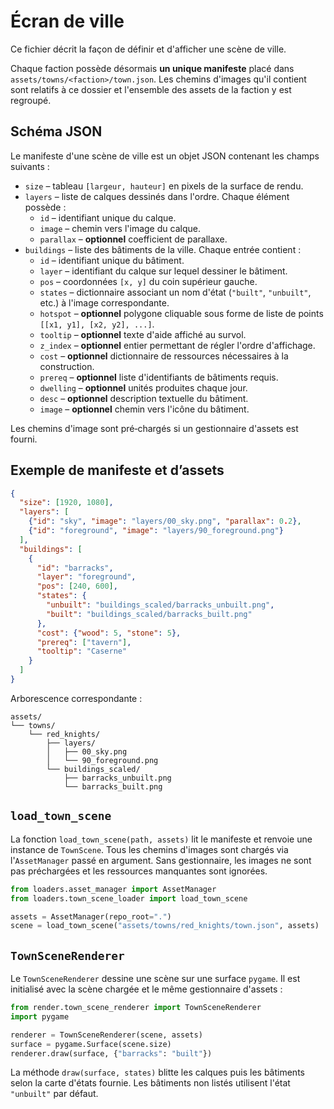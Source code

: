 # Écran de ville

Ce fichier décrit la façon de définir et d'afficher une scène de ville.

Chaque faction possède désormais **un unique manifeste** placé dans
`assets/towns/<faction>/town.json`. Les chemins d'images qu'il contient sont
relatifs à ce dossier et l'ensemble des assets de la faction y est regroupé.

## Schéma JSON

Le manifeste d'une scène de ville est un objet JSON contenant les champs suivants :

* `size` – tableau `[largeur, hauteur]` en pixels de la surface de rendu.
* `layers` – liste de calques dessinés dans l'ordre. Chaque élément possède :
  * `id` – identifiant unique du calque.
  * `image` – chemin vers l'image du calque.
  * `parallax` – **optionnel** coefficient de parallaxe.
* `buildings` – liste des bâtiments de la ville. Chaque entrée contient :
  * `id` – identifiant unique du bâtiment.
  * `layer` – identifiant du calque sur lequel dessiner le bâtiment.
  * `pos` – coordonnées `[x, y]` du coin supérieur gauche.
  * `states` – dictionnaire associant un nom d'état (`"built"`, `"unbuilt"`, etc.) à l'image correspondante.
  * `hotspot` – **optionnel** polygone cliquable sous forme de liste de points `[[x1, y1], [x2, y2], ...]`.
  * `tooltip` – **optionnel** texte d'aide affiché au survol.
  * `z_index` – **optionnel** entier permettant de régler l'ordre d'affichage.
  * `cost` – **optionnel** dictionnaire de ressources nécessaires à la construction.
  * `prereq` – **optionnel** liste d'identifiants de bâtiments requis.
  * `dwelling` – **optionnel** unités produites chaque jour.
  * `desc` – **optionnel** description textuelle du bâtiment.
  * `image` – **optionnel** chemin vers l'icône du bâtiment.

Les chemins d'image sont pré‑chargés si un gestionnaire d'assets est fourni.

## Exemple de manifeste et d’assets

```json
{
  "size": [1920, 1080],
  "layers": [
    {"id": "sky", "image": "layers/00_sky.png", "parallax": 0.2},
    {"id": "foreground", "image": "layers/90_foreground.png"}
  ],
  "buildings": [
    {
      "id": "barracks",
      "layer": "foreground",
      "pos": [240, 600],
      "states": {
        "unbuilt": "buildings_scaled/barracks_unbuilt.png",
        "built": "buildings_scaled/barracks_built.png"
      },
      "cost": {"wood": 5, "stone": 5},
      "prereq": ["tavern"],
      "tooltip": "Caserne"
    }
  ]
}
```

Arborescence correspondante :

```
assets/
└── towns/
    └── red_knights/
        ├── layers/
        │   ├── 00_sky.png
        │   └── 90_foreground.png
        └── buildings_scaled/
            ├── barracks_unbuilt.png
            └── barracks_built.png
```

## `load_town_scene`

La fonction `load_town_scene(path, assets)` lit le manifeste et renvoie une instance de `TownScene`. Tous les chemins d'images sont chargés via l'`AssetManager` passé en argument. Sans gestionnaire, les images ne sont pas préchargées et les ressources manquantes sont ignorées.

```python
from loaders.asset_manager import AssetManager
from loaders.town_scene_loader import load_town_scene

assets = AssetManager(repo_root=".")
scene = load_town_scene("assets/towns/red_knights/town.json", assets)
```

## `TownSceneRenderer`

Le `TownSceneRenderer` dessine une scène sur une surface `pygame`. Il est initialisé avec la scène chargée et le même gestionnaire d'assets :

```python
from render.town_scene_renderer import TownSceneRenderer
import pygame

renderer = TownSceneRenderer(scene, assets)
surface = pygame.Surface(scene.size)
renderer.draw(surface, {"barracks": "built"})
```

La méthode `draw(surface, states)` blitte les calques puis les bâtiments selon la carte d'états fournie. Les bâtiments non listés utilisent l'état `"unbuilt"` par défaut.
